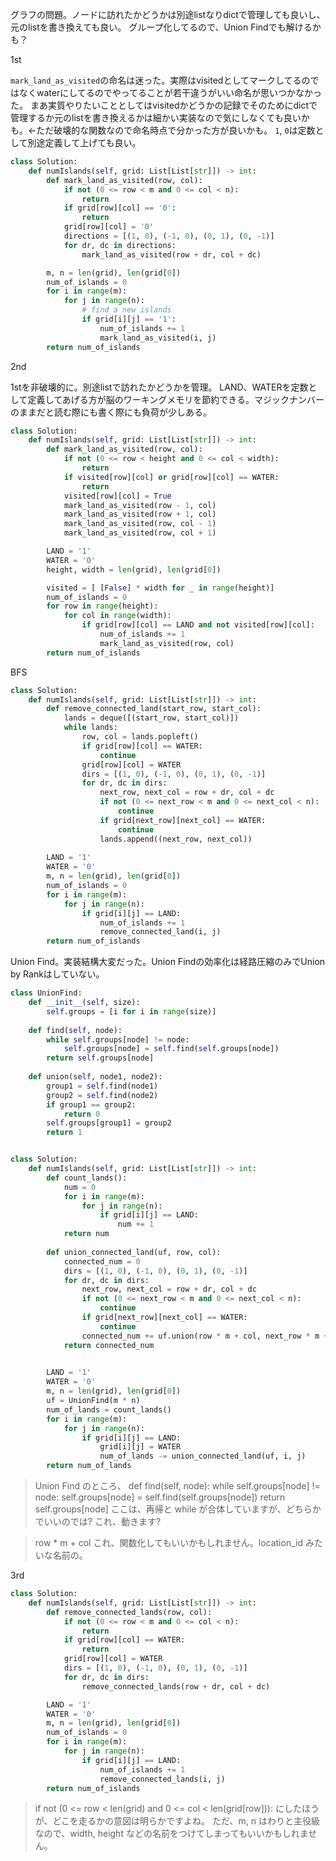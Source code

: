 グラフの問題。ノードに訪れたかどうかは別途listなりdictで管理しても良いし、元のlistを書き換えても良い。
グループ化してるので、Union Findでも解けるかも？

1st

`mark_land_as_visited`の命名は迷った。実際はvisitedとしてマークしてるのではなくwaterにしてるのでやってることが若干違うがいい命名が思いつかなかった。
まあ実質やりたいこととしてはvisitedかどうかの記録でそのためにdictで管理するか元のlistを書き換えるかは細かい実装なので気にしなくても良いかも。←ただ破壊的な関数なので命名時点で分かった方が良いかも。
`1`, `0`は定数として別途定義して上げても良い。

```python
class Solution:
    def numIslands(self, grid: List[List[str]]) -> int:
        def mark_land_as_visited(row, col):
            if not (0 <= row < m and 0 <= col < n):
                return
            if grid[row][col] == '0':
                return
            grid[row][col] = '0'
            directions = [(1, 0), (-1, 0), (0, 1), (0, -1)]
            for dr, dc in directions:
                mark_land_as_visited(row + dr, col + dc)

        m, n = len(grid), len(grid[0])
        num_of_islands = 0
        for i in range(m):
            for j in range(n):
                # find a new islands
                if grid[i][j] == '1':
                    num_of_islands += 1
                    mark_land_as_visited(i, j)
        return num_of_islands
```

2nd

1stを非破壊的に。別途listで訪れたかどうかを管理。
LAND、WATERを定数として定義してあげる方が脳のワーキングメモリを節約できる。マジックナンバーのままだと読む際にも書く際にも負荷が少しある。
```python
class Solution:
    def numIslands(self, grid: List[List[str]]) -> int:
        def mark_land_as_visited(row, col):
            if not (0 <= row < height and 0 <= col < width):
                return
            if visited[row][col] or grid[row][col] == WATER:
                return
            visited[row][col] = True
            mark_land_as_visited(row - 1, col)
            mark_land_as_visited(row + 1, col)
            mark_land_as_visited(row, col - 1)
            mark_land_as_visited(row, col + 1)

        LAND = '1'
        WATER = '0'
        height, width = len(grid), len(grid[0])

        visited = [ [False] * width for _ in range(height)]
        num_of_islands = 0
        for row in range(height):
            for col in range(width):
                if grid[row][col] == LAND and not visited[row][col]:
                    num_of_islands += 1
                    mark_land_as_visited(row, col)
        return num_of_islands
```

BFS
```python
class Solution:
    def numIslands(self, grid: List[List[str]]) -> int:
        def remove_connected_land(start_row, start_col):
            lands = deque([(start_row, start_col)])
            while lands:
                row, col = lands.popleft()
                if grid[row][col] == WATER:
                    continue
                grid[row][col] = WATER
                dirs = [(1, 0), (-1, 0), (0, 1), (0, -1)]
                for dr, dc in dirs:
                    next_row, next_col = row + dr, col + dc
                    if not (0 <= next_row < m and 0 <= next_col < n):
                        continue
                    if grid[next_row][next_col] == WATER:
                        continue
                    lands.append((next_row, next_col))
                
        LAND = '1'
        WATER = '0'
        m, n = len(grid), len(grid[0])
        num_of_islands = 0
        for i in range(m):
            for j in range(n):
                if grid[i][j] == LAND:
                    num_of_islands += 1
                    remove_connected_land(i, j)
        return num_of_islands
```

Union Find。実装結構大変だった。Union Findの効率化は経路圧縮のみでUnion by Rankはしていない。
```python
class UnionFind:
    def __init__(self, size):
        self.groups = [i for i in range(size)]
    
    def find(self, node):
        while self.groups[node] != node:
            self.groups[node] = self.find(self.groups[node])
        return self.groups[node]
    
    def union(self, node1, node2):
        group1 = self.find(node1)
        group2 = self.find(node2)
        if group1 == group2:
            return 0
        self.groups[group1] = group2
        return 1


class Solution:
    def numIslands(self, grid: List[List[str]]) -> int:
        def count_lands():
            num = 0
            for i in range(m):
                for j in range(n):
                    if grid[i][j] == LAND:
                        num += 1
            return num
        
        def union_connected_land(uf, row, col):
            connected_num = 0
            dirs = [(1, 0), (-1, 0), (0, 1), (0, -1)]
            for dr, dc in dirs:
                next_row, next_col = row + dr, col + dc
                if not (0 <= next_row < m and 0 <= next_col < n):
                    continue
                if grid[next_row][next_col] == WATER:
                    continue
                connected_num += uf.union(row * m + col, next_row * m + next_col)
            return connected_num
                

        LAND = '1'
        WATER = '0'
        m, n = len(grid), len(grid[0])
        uf = UnionFind(m * n)
        num_of_lands = count_lands()
        for i in range(m):
            for j in range(n):
                if grid[i][j] == LAND:
                    grid[i][j] = WATER
                    num_of_lands -= union_connected_land(uf, i, j)
        return num_of_lands
```

> Union Find のところ、
    def find(self, node):
        while self.groups[node] != node:
            self.groups[node] = self.find(self.groups[node])
        return self.groups[node]
ここは、再帰と while が合体していますが、どちらかでいいのでは?
これ、動きます?

> row * m + col
これ、関数化してもいいかもしれません。location_id みたいな名前の。


3rd

```python
class Solution:
    def numIslands(self, grid: List[List[str]]) -> int:
        def remove_connected_lands(row, col):
            if not (0 <= row < m and 0 <= col < n):
                return
            if grid[row][col] == WATER:
                return
            grid[row][col] = WATER
            dirs = [(1, 0), (-1, 0), (0, 1), (0, -1)]
            for dr, dc in dirs:
                remove_connected_lands(row + dr, col + dc)

        LAND = '1'
        WATER = '0'
        m, n = len(grid), len(grid[0])
        num_of_islands = 0
        for i in range(m):
            for j in range(n):
                if grid[i][j] == LAND:
                    num_of_islands += 1
                    remove_connected_lands(i, j)
        return num_of_islands
```

> if not (0 <= row < len(grid) and 0 <= col < len(grid[row])):
にしたほうが、どこを走るかの意図は明らかですよね。
ただ、m, n はわりと主役級なので、width, height などの名前をつけてしまってもいいかもしれません。


